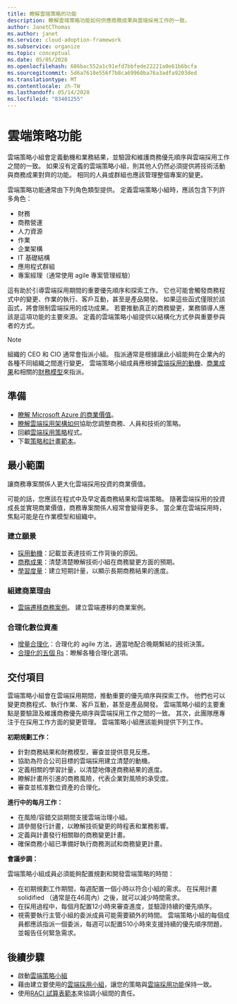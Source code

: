 ```yaml
---
title: 瞭解雲端策略的功能
description: 瞭解雲端策略功能如何供應商務成果與雲端採用工作的一致。
author: JanetCThomas
ms.author: janet
ms.service: cloud-adoption-framework
ms.subservice: organize
ms.topic: conceptual
ms.date: 05/05/2020
ms.openlocfilehash: 686bac552a1c91efd7bbfede22221a0e61b6bcfa
ms.sourcegitcommit: 5d6a7610e556f7b8ca69960ba76a3adfa9203ded
ms.translationtype: MT
ms.contentlocale: zh-TW
ms.lasthandoff: 05/14/2020
ms.locfileid: "83401255"
---
```

# <a name="cloud-strategy-functions"></a>雲端策略功能

雲端策略小組會定義動機和業務結果，並驗證和維護商務優先順序與雲端採用工作之間的一致。 如果沒有定義的雲端策略小組，則其他人仍然必須提供將技術活動與商務成果對齊的功能。 相同的人員或群組也應該管理整個專案的變更。

雲端策略功能通常由下列角色類型提供。 定義雲端策略小組時，應該包含下列許多角色：

- 財務
- 商務營運
- 人力資源
- 作業
- 企業架構
- IT 基礎結構
- 應用程式群組
- 專案經理（通常使用 agile 專案管理經驗）

這有助於引導雲端採用期間的重要優先順序和探索工作。 它也可能會觸發商務程式中的變更、作業的執行、客戶互動，甚至是產品開發。 如果這些函式僅限於該函式，將會限制雲端採用的成功成果。 若要推動真正的商務變更，業務領導人應該是這項功能的主要來源。 定義的雲端策略小組提供以結構化方式參與重要參與者的方式。

> [!NOTE]
> 組織的 CEO 和 CIO 通常會指派小組。 指派通常是根據讓此小組能夠在企業內的各種不同組織之間進行變更。 雲端策略小組成員應根據[雲端採用的動機](../strategy/motivations.md)、[商業成果](../strategy/business-outcomes/index.md)和相關的[財務模型](../strategy/financial-models.md)來指派。

## <a name="preparation"></a>準備

- [瞭解 Microsoft Azure 的商業價值](https://docs.microsoft.com/learn/paths/learn-business-value-of-azure)。
- [瞭解雲端採用架構如何](https://docs.microsoft.com/learn/modules/microsoft-cloud-adoption-framework-for-azure)協助您調整商務、人員和技術的策略。
- 回顧[雲端採用策略](../strategy/index.md)程式。
- 下載[策略和計畫範本](https://archcenter.blob.core.windows.net/cdn/fusion/readiness/Microsoft-Cloud-Adoption-Framework-Strategy-and-Plan-Template.docx)。

## <a name="minimum-scope"></a>最小範圍

讓商務專案關係人更大化雲端採用投資的商業價值。

可能的話，您應該在程式中及早定義商務結果和雲端策略。 隨著雲端採用的投資成長並實現商業價值，商務專案關係人經常會變得更多。 當企業在雲端採用時，焦點可能是在作業模型和組織中。

### <a name="establish-a-vision"></a>建立願景

- [採用動機](../strategy/motivations.md)：記載並表達技術工作背後的原因。
- [商務成果](../strategy/business-outcomes/index.md)：清楚清楚瞭解技術小組在商務變更方面的預期。
- [學習度量](../strategy/learning-metrics.md)：建立短期計量，以顯示長期商務結果的進度。

### <a name="build-business-justification"></a>組建商業理由

- [雲端遷移商務案例](../strategy/cloud-migration-business-case.md)。 建立雲端遷移的商業案例。

### <a name="rationalize-the-digital-estate"></a>合理化數位資產

- [增量合理化](../digital-estate/rationalize.md)：合理化的 agile 方法，適當地配合晚期繫結的技術決策。
- [合理化的五個 Rs](../digital-estate/5-rs-of-rationalization.md)：瞭解各種合理化選項。

## <a name="deliverable"></a>交付項目

雲端策略小組會在雲端採用期間，推動重要的優先順序與探索工作。 他們也可以變更商務程式、執行作業、客戶互動，甚至是產品開發。 雲端策略小組的主要重點是要驗證及維護商務優先順序與雲端採用工作之間的一致。 其次，此團隊應專注于在採用工作方面的變更管理。 雲端策略小組應該能夠提供下列工作。

**初期規劃工作：**

- 針對商務結果和財務模型，審查並提供意見反應。
- 協助為符合公司目標的雲端採用建立清楚的動機。
- 定義相關的學習計量，以清楚地傳達商務結果的進度。
- 瞭解計畫所引進的商務風險，代表企業對風險的承受度。
- 審查並核准數位資產的合理化。

**進行中的每月工作：**

- 在風險/容錯交談期間支援雲端治理小組。
- 請參閱發行計畫，以瞭解技術變更的時程表和業務影響。
- 定義與計畫發行相關聯的商務變更計畫。
- 確保商務小組已準備好執行商務測試和商務變更計畫。

**會議步調：**

雲端策略小組成員必須能夠配置規劃和開發雲端策略的時間：

- 在初期規劃工作期間，每週配置一個小時以符合小組的需求。 在採用計畫 solidified （通常是在46周內）之後，就可以減少時間需求。
- 在採用過程中，每個月配置12小時來審查進度，並驗證持續的優先順序。
- 視需要執行主管小組的委派成員可能需要額外的時間。 雲端策略小組的每個成員都應該指派一個委派，每週可以配置510小時來支援持續的優先順序問題，並報告任何緊急需求。

## <a name="next-steps"></a>後續步驟

- 啟動[雲端策略小組](../get-started/team/cloud-strategy.md)
- 藉由建立要使用的[雲端採用小組](../get-started/team/cloud-adoption.md)，讓您的策略與[雲端採用功能](./cloud-adoption.md)保持一致。
- 使用[RACI 試算表範本](https://archcenter.blob.core.windows.net/cdn/fusion/management/raci-template.xlsx)來協調小組間的責任。
